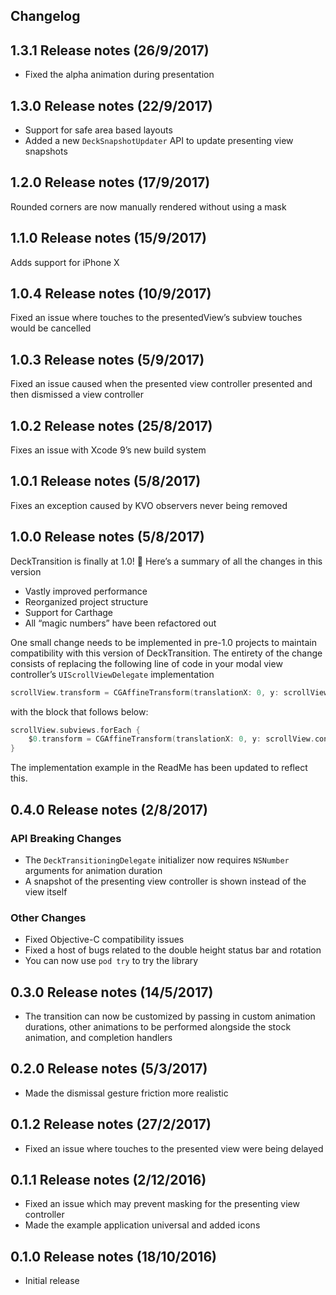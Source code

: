 ## Changelog

1.3.1 Release notes (26/9/2017)
----

- Fixed the alpha animation during presentation

1.3.0 Release notes (22/9/2017)
----

- Support for safe area based layouts
- Added a new `DeckSnapshotUpdater` API to update presenting view snapshots

1.2.0 Release notes (17/9/2017)
----

Rounded corners are now manually rendered without using a mask

1.1.0 Release notes (15/9/2017)
----

Adds support for iPhone X

1.0.4 Release notes (10/9/2017)
----

Fixed an issue where touches to the presentedView’s subview touches would be cancelled

1.0.3 Release notes (5/9/2017)
----

Fixed an issue caused when the presented view controller presented and then dismissed a view controller

1.0.2 Release notes (25/8/2017)
----

Fixes an issue with Xcode 9’s new build system

1.0.1 Release notes (5/8/2017)
----

Fixes an exception caused by KVO observers never being removed

1.0.0 Release notes (5/8/2017)
----

DeckTransition is finally at 1.0! 🎉 Here’s a summary of all the changes in this version

- Vastly improved performance
- Reorganized project structure
- Support for Carthage
- All “magic numbers” have been refactored out

One small change needs to be implemented in pre-1.0 projects to maintain compatibility with this version of DeckTransition. The entirety of the change consists of replacing the following line of code in your modal view controller’s `UIScrollViewDelegate` implementation

```swift
scrollView.transform = CGAffineTransform(translationX: 0, y: scrollView.contentOffset.y)
```

with the block that follows below:

```swift
scrollView.subviews.forEach {
    $0.transform = CGAffineTransform(translationX: 0, y: scrollView.contentOffset.y)
}
```

The implementation example in the ReadMe has been updated to reflect this.

0.4.0 Release notes (2/8/2017)
----

### API Breaking Changes
- The `DeckTransitioningDelegate` initializer now requires `NSNumber` arguments for animation duration
- A snapshot of the presenting view controller is shown instead of the view itself

### Other Changes
- Fixed Objective-C compatibility issues
- Fixed a host of bugs related to the double height status bar and rotation
- You can now use `pod try` to try the library

0.3.0 Release notes (14/5/2017)
----

- The transition can now be customized by passing in custom animation durations, other animations to be performed alongside the stock animation, and completion handlers

0.2.0 Release notes (5/3/2017)
----

- Made the dismissal gesture friction more realistic

0.1.2 Release notes (27/2/2017)
----

- Fixed an issue where touches to the presented view were being delayed

0.1.1 Release notes (2/12/2016)
----

- Fixed an issue which may prevent masking for the presenting view controller
- Made the example application universal and added icons

0.1.0 Release notes (18/10/2016)
----

- Initial release
